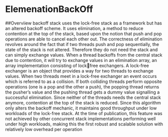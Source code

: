 # ElemenationBackOff
##Overviiew
backoff stack uses the lock-free stack as a framework but has an altered backoff scheme.
It uses elimination, a method to reduce contention at the top of the stack, based upon the
notion that push and pop operations are able to cancel each other out. The correctness
of elimination revolves around the fact that if two threads push and pop sequentially, the
state of the stack is not altered. Therefore they do not need the stack and can simply
exchange values. When a thread backoffs from the central stack due to contention, it will
try to exchange values in an elimination array, an array implementation consisting of lockfree exchangers. A lock-free exchanger is an object that provides a way for two threads to
exchange values. When two threads meet in a lock-free exchanger an event occurs which
is referred to as a collision. If both colliding threads perform opposite operations (one is a
pop and the other a push), the popping thread returns the pusher’s value and the pushing
thread gets a dummy value signalling a successful elimination. Since neither of the threads
needs the central stack anymore, contention at the top of the stack is reduced. Since
this algorithm only alters the backoff mechanic, it maintains good throughput under low
workloads of the lock-free stack. At the time of publication, this feature was not achieved
by other concurrent stack implementations performing well under high workloads, making
this the first robust and scalable solution with relatively low overhead per operation
